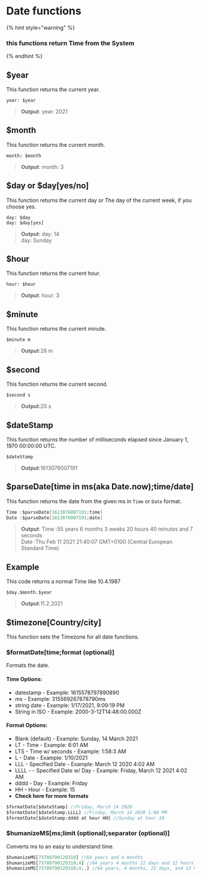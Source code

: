 # Date functions

{% hint style="warning" %}
### this functions return Time from the System
{% endhint %}

## $year

This function returns the current year.

```text
year: $year 
```

> **Output**: year: 2021

## $month

This function returns the current month.

```text
month: $month
```

> **Output**: month: 3



## $day or $day\[yes/no\]

This function returns the current day or The day of the current week, if you choose yes.

```text
day: $day
day: $day[yes]
```

> **Output**: day: 14  
>                day:  Sunday

## $hour

This function returns the current hour.

```text
hour: $hour
```

> **Output**: hour: 3

## $minute

This function returns the current minute.

```text
$minute m
```

> **Output**:28 m

## $second

This function returns the current second.

```text
$second s
```

> **Output**:20 s

## $dateStamp

This function returns the number of milliseconds elapsed since January 1, 1970 00:00:00 UTC.

```text
$dateStamp
```

> **Output**:1613076007191

## $parseDate\[time in ms\(aka Date.now\);time/date\]

This function returns the date from the given ms in `Time` or `Date` format.  


```c
Time :$parseDate[1613076007191;time]
Date :$parseDate[1613076007191;date]
```

> **Output**: Time :55 years 6 months 3 weeks 20 hours 40 minutes and 7 seconds   
>                Date :Thu Feb 11 2021 21:40:07 GMT+0100 \(Central European Standard Time\)

## Example

This code returns a normal Time like 10.4.1987

```text
$day.$month.$year
```

> **Output**:11.2.2021



## $timezone\[Country/city\]

This function sets the Timezone for all date functions.

### $formatDate\[time;format \(optional\)\]

Formats the date. 

#### Time Options:

* datestamp - Example: 1615578797890890
* ms - Example: 315569267878790ms
* string date - Example: 1/17/2021, 9:09:19 PM
* String in ISO - Example: 2000-3-12T14:48:00.000Z

#### Format Options:

* Blank \(default\) - Example: Sunday, 14 March 2021
* LT - Time - Example: 6:01 AM
* LTS - Time w/ seconds - Example: 1:58:3 AM
* L - Date - Example: 1/10/2021
* LLL - Specified Date - Example: March 12 2020 4:02 AM
* LLLL - - Specified Date w/ Day - Example: Friday, March 12 2021 4:02 AM
* dddd - Day - Example: Friday
* HH - Hour - Example: 15
* **Check here for more formats**

```javascript
$formatDate[$dateStamp] //Friday, March 14 2020
$formatDate[$dateStamp;LLLL] //Friday, March 14 2020 1:00 PM
$formatDate[$dateStamp;dddd at hour HH] //Sunday at hour 10
```

### $humanizeMS\[ms;limit \(optional\);separator \(optional\)\]

Converts ms to an easy to understand time.



```javascript
$humanizeMS[73789790129310] //64 years and 4 months
$humanizeMS[73789790129310;4] //64 years 4 months 22 days and 12 hours
$humanizeMS[73789790129310;4;,] //64 years, 4 months, 22 days, and 12 hours
```


